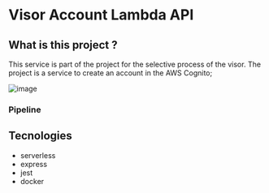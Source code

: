 # Visor Account Lambda API

## What is this project ?

This service is part of the project for the selective process of the visor. The project is a service to create an account in the AWS Cognito;

![image](https://user-images.githubusercontent.com/6215779/226108486-dee7205e-3830-4738-b441-46d9767d92d8.png)


### Pipeline



## Tecnologies

- serverless
- express
- jest
- docker
